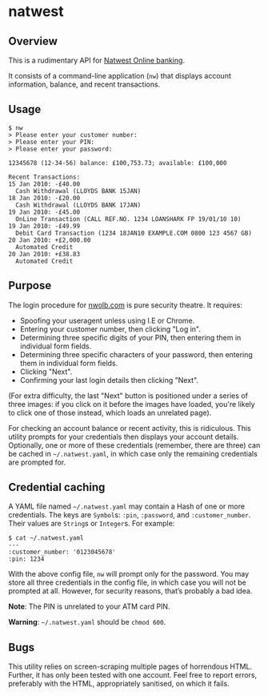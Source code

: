 # natwest

## Overview

This is a rudimentary API for [Natwest Online banking](https://nwolb.com/).

It consists of a command-line application (`nw`) that displays account
information, balance, and recent transactions.

## Usage

    $ nw
    > Please enter your customer number:
    > Please enter your PIN:
    > Please enter your password:

    12345678 (12-34-56) balance: £100,753.73; available: £100,000
    
    Recent Transactions:
    15 Jan 2010: -£40.00
      Cash Withdrawal (LLOYDS BANK 15JAN)
    18 Jan 2010: -£20.00
      Cash Withdrawal (LLOYDS BANK 17JAN)
    19 Jan 2010: -£45.00
      OnLine Transaction (CALL REF.NO. 1234 LOANSHARK FP 19/01/10 10)
    19 Jan 2010: -£49.99
      Debit Card Transaction (1234 18JAN10 EXAMPLE.COM 0800 123 4567 GB)
    20 Jan 2010: +£2,000.00
      Automated Credit
    20 Jan 2010: +£38.83
      Automated Credit

## Purpose

The login procedure for [nwolb.com](https://nwolb.com/) is pure security
theatre. It requires:

* Spoofing your useragent unless using I.E or Chrome.
* Entering your customer number, then clicking "Log in".
* Determining three specific digits of your PIN, then entering them in
individual form fields.
* Determining three specific characters of your password, then entering them
in individual form fields.
* Clicking "Next".
* Confirming your last login details then clicking "Next".

(For extra difficulty, the last "Next" button is positioned under a series of
three images: if you click on it before the images have loaded, you're likely
to click one of those instead, which loads an unrelated page).

For checking an account balance or recent activity, this is ridiculous. This
utility prompts for your credentials then displays your account details.
Optionally, one or more of these credentials (remember, there are three) can
be cached in `~/.natwest.yaml`, in which case only the remaining credentials
are prompted for.

## Credential caching

A YAML file named `~/.natwest.yaml` may contain a Hash of one or more
credentials. The keys are `Symbol`s: `:pin`, `:password`, and
`:customer_number`. Their values are `String`s or `Integer`s. For example:

    $ cat ~/.natwest.yaml 
    --- 
    :customer_number: '0123045678'
    :pin: 1234

With the above config file, `nw` will prompt only for the password. You may
store all three credentials in the config file, in which case you will not be
prompted at all. However, for security reasons, that’s probably a
bad idea.

**Note**: The PIN is unrelated to your ATM card PIN.

**Warning**: `~/.natwest.yaml` should be `chmod 600`.

## Bugs

This utility relies on screen-scraping multiple pages of horrendous HTML.
Further, it has only been tested with one account. Feel free to report errors,
preferably with the HTML, appropriately sanitised, on which it fails.

